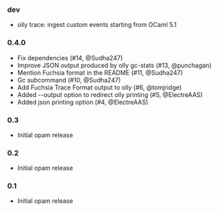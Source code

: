 ### dev

* olly trace: ingest custom events starting from OCaml 5.1

### 0.4.0

* Fix dependencies (#14, @Sudha247)
* Improve JSON output produced by olly gc-stats (#13, @punchagan)
* Mention Fuchsia format in the README (#11, @Sudha247)
* Gc subcommand (#10, @Sudha247)
* Add Fuchsia Trace Format output to olly (#6, @tomjridge)
* Added --output option to redirect olly printing (#5, @ElectreAAS)
* Added json printing option (#4, @ElectreAAS)

### 0.3

* Initial opam release

### 0.2

* Initial opam release

### 0.1

* Initial opam release

